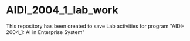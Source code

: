 # AIDI_2004_1_lab_work
This repository has been created to save Lab activities for program "AIDI-2004_1: AI in Enterprise System"
